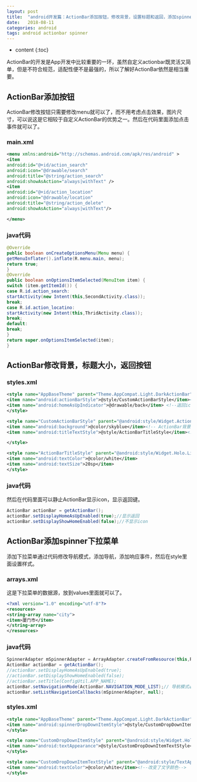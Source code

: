```yaml
---
layout: post
title:  "android开发篇：ActionBar添加按钮，修改背景，设置标题和返回，添加spinner"
date:   2018-08-11
categories: android
tags: android actionbar spinner
---
```


* content
{:toc}

ActionBar的开发是App开发中比较重要的一环，虽然自定义actionbar既灵活又简单，但是不符合规范，适配性便不是最强的，所以了解好ActionBar依然是相当重要。





## ActionBar添加按钮

ActionBar修改按钮只需要修改menu就可以了，而不用考虑点击效果，图片尺寸，可以说这是它相较于自定义ActionBar的优势之一。然后在代码里面添加点击事件就可以了。

### main.xml
``` xml
<menu xmlns:android="http://schemas.android.com/apk/res/android" >
<item   
android:id="@+id/action_search"   
android:icon="@drawable/search"  
android:title="@string/action_search"  
android:showAsAction="always|withText" />  
<item
android:id="@+id/action_location"
android:icon="@drawable/location"
android:title="@string/action_delete"
android:showAsAction="always|withText"/>

</menu>
```


### java代码

``` java
@Override
public boolean onCreateOptionsMenu(Menu menu) {
getMenuInflater().inflate(R.menu.main, menu);
return true;
}
@Override
public boolean onOptionsItemSelected(MenuItem item) {
switch (item.getItemId()) {
case R.id.action_search:
startActivity(new Intent(this,SecondActivity.class));
break;
case R.id.action_locatino:
startActivity(new Intent(this,ThridActivity.class));
break;
default:
break;
}
return super.onOptionsItemSelected(item);
}
```

## ActionBar修改背景，标题大小，返回按钮

### styles.xml

``` xml
<style name="AppBaseTheme" parent="Theme.AppCompat.Light.DarkActionBar">
<item name="android:actionBarStyle">@style/CustomActionBarStyle</item><!--ActionBar样式-->
<item name="android:homeAsUpIndicator">@drawable/back</item> <!--返回icon-->  
</style>

<style name="CustomActionBarStyle" parent="@android:style/Widget.ActionBar">
<item name="android:background">@color/skyblue</item><!-- ActionBar背景颜色 -->
<item name="android:titleTextStyle">@style/ActionBarTitleStyle</item><!-- ActionBar文字样式 -->

</style>    

<style name="ActionBarTitleStyle" parent="@android:style/Widget.Holo.Light">
<item name="android:textColor">@color/white</item>
<item name="android:textSize">20sp</item>
</style>
```

### java代码
然后在代码里面可以静止ActionBar显示icon，显示返回键。

``` java
ActionBar actionBar = getActionBar();
actionBar.setDisplayHomeAsUpEnabled(true);//显示返回
actionBar.setDisplayShowHomeEnabled(false);//不显示icon
```
## ActionBar添加spinner下拉菜单
添加下拉菜单通过代码修改导航模式，添加导航，添加响应事件，然后在style里面设置样式。

### arrays.xml
这是下拉菜单的数据源，放到values里面就可以了。

``` xml
<?xml version="1.0" encoding="utf-8"?>
<resources>
<string-array name="city">
<item>厦门市</item>
</string-array> 
</resources>   
```
### java代码
``` java
SpinnerAdapter mSpinnerAdapter = ArrayAdapter.createFromResource(this,R.array.city,android.R.layout.simple_spinner_dropdown_item);
ActionBar actionBar = getActionBar();
//actionBar.setDisplayHomeAsUpEnabled(true);
//actionBar.setDisplayShowHomeEnabled(false);
//actionBar.setTitle(ConfigUtil.APP_NAME);
actionBar.setNavigationMode(ActionBar.NAVIGATION_MODE_LIST);// 导航模式必须设为NAVIGATION_MODE_LIST
actionBar.setListNavigationCallbacks(mSpinnerAdapter, null);
```
### styles.xml

``` xml
<style name="AppBaseTheme" parent="Theme.AppCompat.Light.DarkActionBar">
<item name="android:spinnerDropDownItemStyle">@style/CustomDropDownItemStyle</item>
</style>

<style name="CustomDropDownItemStyle" parent="@android:style/Widget.Holo.DropDownItem.Spinner"><!--改变了spinner样式-->
<item name="android:textAppearance">@style/CustomDropDownItemTextStyle</item>
</style>

<style name="CustomDropDownItemTextStyle" parent="@android:style/TextAppearance.DeviceDefault.Large"><!--改变了文字样式-->
<item name="android:textColor">@color/white</item><!--改变了文字颜色-->
</style>
```
